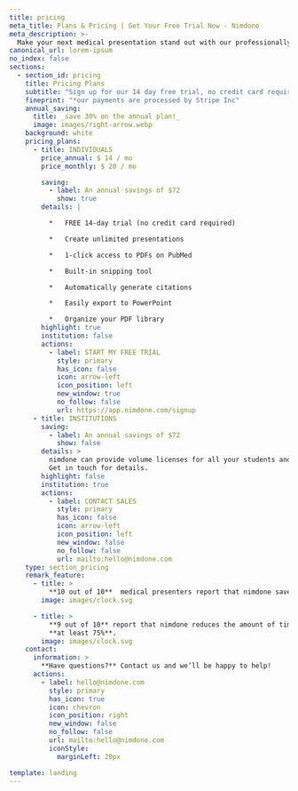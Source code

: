 ```yaml
---
title: pricing
meta_title: Plans & Pricing | Get Your Free Trial Now - Nimdone
meta_description: >-
  Make your next medical presentation stand out with our professionally designed PowerPoint templates. Our templates are easy to use and can be customized to fit your needs. Start creating presentations that will impress your audience today. Visit us to know our plans and pricing!
canonical_url: lorem-ipsum
no_index: false
sections:
  - section_id: pricing
    title: Pricing Plans
    subtitle: "Sign up for our 14 day free trial, no credit card required."
    fineprint: "*our payments are processed by Stripe Inc"
    annual_saving:
      title: _save 30% on the annual plan!_
      image: images/right-arrow.webp
    background: white
    pricing_plans:
      - title: INDIVIDUALS
        price_annual: $ 14 / mo
        price_monthly: $ 20 / mo

        saving:
          - label: An annual savings of $72
            show: true
        details: |

          *   FREE 14-day trial (no credit card required)

          *   Create unlimited presentations

          *   1-click access to PDFs on PubMed

          *   Built-in snipping tool

          *   Automatically generate citations

          *   Easily export to PowerPoint

          *   Organize your PDF library
        highlight: true
        institution: false
        actions:
          - label: START MY FREE TRIAL
            style: primary
            has_icon: false
            icon: arrow-left
            icon_position: left
            new_window: true
            no_follow: false
            url: https://app.nimdone.com/signup
      - title: INSTITUTIONS
        saving:
          - label: An annual savings of $72
            show: false
        details: >
          nimdone can provide volume licenses for all your students and staff.
          Get in touch for details.
        highlight: false
        institution: true
        actions:
          - label: CONTACT SALES
            style: primary
            has_icon: false
            icon: arrow-left
            icon_position: left
            new_window: false
            no_follow: false
            url: mailto:hello@nimdone.com
    type: section_pricing
    remark_feature:
      - title: >
          **10 out of 10**  medical presenters report that nimdone saves them time.
        image: images/clock.svg

      - title: >
          **9 out of 10** report that nimdone reduces the amount of time they spend making presentations by 
          **at least 75%**.
        image: images/clock.svg
    contact:
      information: >
        **Have questions?** Contact us and we’ll be happy to help!
      actions:
        - label: hello@nimdone.com
          style: primary
          has_icon: true
          icon: chevron
          icon_position: right
          new_window: false
          no_follow: false
          url: mailto:hello@nimdone.com
          iconStyle:
            marginLeft: 20px

template: landing
---
```

